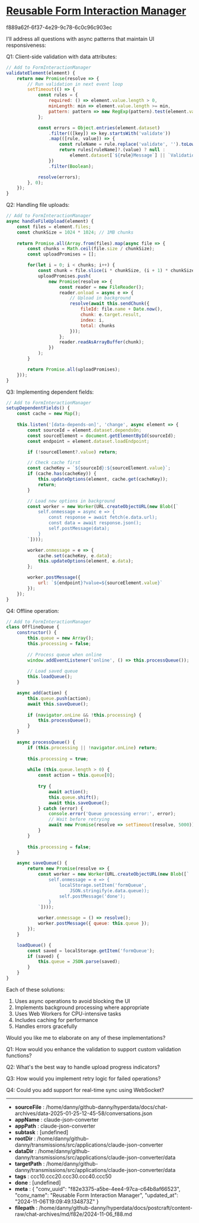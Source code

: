 # [Reusable Form Interaction Manager](https://claude.ai/chat/f82e3375-a5be-4ee4-97ca-c64b8af66523)

f889a62f-6f37-4e29-9c78-6c0c96c903ec

 I'll address all questions with async patterns that maintain UI responsiveness:

Q1: Client-side validation with data attributes:
```javascript
// Add to FormInteractionManager
validateElement(element) {
    return new Promise(resolve => {
        // Run validation in next event loop
        setTimeout(() => {
            const rules = {
                required: () => element.value.length > 0,
                minLength: min => element.value.length >= min,
                pattern: pattern => new RegExp(pattern).test(element.value)
            };

            const errors = Object.entries(element.dataset)
                .filter(([key]) => key.startsWith('validate'))
                .map(([rule, value]) => {
                    const ruleName = rule.replace('validate', '').toLowerCase();
                    return rules[ruleName]?.(value) ? null : 
                        element.dataset[`${rule}Message`] || `Validation failed: ${ruleName}`;
                })
                .filter(Boolean);

            resolve(errors);
        }, 0);
    });
}
```

Q2: Handling file uploads:
```javascript
// Add to FormInteractionManager
async handleFileUpload(element) {
    const files = element.files;
    const chunkSize = 1024 * 1024; // 1MB chunks
    
    return Promise.all(Array.from(files).map(async file => {
        const chunks = Math.ceil(file.size / chunkSize);
        const uploadPromises = [];

        for(let i = 0; i < chunks; i++) {
            const chunk = file.slice(i * chunkSize, (i + 1) * chunkSize);
            uploadPromises.push(
                new Promise(resolve => {
                    const reader = new FileReader();
                    reader.onload = async e => {
                        // Upload in background
                        resolve(await this.sendChunk({
                            fileId: file.name + Date.now(),
                            chunk: e.target.result,
                            index: i,
                            total: chunks
                        }));
                    };
                    reader.readAsArrayBuffer(chunk);
                })
            );
        }

        return Promise.all(uploadPromises);
    }));
}
```

Q3: Implementing dependent fields:
```javascript
// Add to FormInteractionManager
setupDependentFields() {
    const cache = new Map();
    
    this.listen('[data-depends-on]', 'change', async element => {
        const sourceId = element.dataset.dependsOn;
        const sourceElement = document.getElementById(sourceId);
        const endpoint = element.dataset.loadEndpoint;

        if (!sourceElement?.value) return;

        // Check cache first
        const cacheKey = `${sourceId}:${sourceElement.value}`;
        if (cache.has(cacheKey)) {
            this.updateOptions(element, cache.get(cacheKey));
            return;
        }

        // Load new options in background
        const worker = new Worker(URL.createObjectURL(new Blob([`
            self.onmessage = async e => {
                const response = await fetch(e.data.url);
                const data = await response.json();
                self.postMessage(data);
            }
        `])));

        worker.onmessage = e => {
            cache.set(cacheKey, e.data);
            this.updateOptions(element, e.data);
        };

        worker.postMessage({ 
            url: `${endpoint}?value=${sourceElement.value}` 
        });
    });
}
```

Q4: Offline operation:
```javascript
// Add to FormInteractionManager
class OfflineQueue {
    constructor() {
        this.queue = new Array();
        this.processing = false;
        
        // Process queue when online
        window.addEventListener('online', () => this.processQueue());
        
        // Load saved queue
        this.loadQueue();
    }

    async add(action) {
        this.queue.push(action);
        await this.saveQueue();
        
        if (navigator.onLine && !this.processing) {
            this.processQueue();
        }
    }

    async processQueue() {
        if (this.processing || !navigator.onLine) return;
        
        this.processing = true;
        
        while (this.queue.length > 0) {
            const action = this.queue[0];
            
            try {
                await action();
                this.queue.shift();
                await this.saveQueue();
            } catch (error) {
                console.error('Queue processing error:', error);
                // Wait before retrying
                await new Promise(resolve => setTimeout(resolve, 5000));
            }
        }
        
        this.processing = false;
    }

    async saveQueue() {
        return new Promise(resolve => {
            const worker = new Worker(URL.createObjectURL(new Blob([`
                self.onmessage = e => {
                    localStorage.setItem('formQueue', 
                        JSON.stringify(e.data.queue));
                    self.postMessage('done');
                }
            `])));

            worker.onmessage = () => resolve();
            worker.postMessage({ queue: this.queue });
        });
    }

    loadQueue() {
        const saved = localStorage.getItem('formQueue');
        if (saved) {
            this.queue = JSON.parse(saved);
        }
    }
}
```

Each of these solutions:
1. Uses async operations to avoid blocking the UI
2. Implements background processing where appropriate
3. Uses Web Workers for CPU-intensive tasks
4. Includes caching for performance
5. Handles errors gracefully

Would you like me to elaborate on any of these implementations?

Q1: How would you enhance the validation to support custom validation functions?

Q2: What's the best way to handle upload progress indicators?

Q3: How would you implement retry logic for failed operations?

Q4: Could you add support for real-time sync using WebSocket?

---

* **sourceFile** : /home/danny/github-danny/hyperdata/docs/chat-archives/data-2025-01-25-12-45-58/conversations.json
* **appName** : claude-json-converter
* **appPath** : claude-json-converter
* **subtask** : [undefined]
* **rootDir** : /home/danny/github-danny/transmissions/src/applications/claude-json-converter
* **dataDir** : /home/danny/github-danny/transmissions/src/applications/claude-json-converter/data
* **targetPath** : /home/danny/github-danny/transmissions/src/applications/claude-json-converter/data
* **tags** : ccc10.ccc20.ccc30.ccc40.ccc50
* **done** : [undefined]
* **meta** : {
  "conv_uuid": "f82e3375-a5be-4ee4-97ca-c64b8af66523",
  "conv_name": "Reusable Form Interaction Manager",
  "updated_at": "2024-11-06T19:09:49.134873Z"
}
* **filepath** : /home/danny/github-danny/hyperdata/docs/postcraft/content-raw/chat-archives/md/f82e/2024-11-06_f88.md